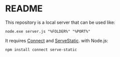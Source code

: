 # README #

This repository is a local server that can be used like:
```
node.exe server.js "%FOLDER%" "%PORT%"
```

It requires [Connect](https://www.npmjs.com/package/connect) and  [ServeStatic](https://github.com/expressjs/serve-static). with Node.js:
```
npm install connect serve-static
```

